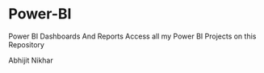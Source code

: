 # Power-BI
Power BI Dashboards And Reports
Access all my Power BI Projects on this Repository

Abhijit Nikhar
